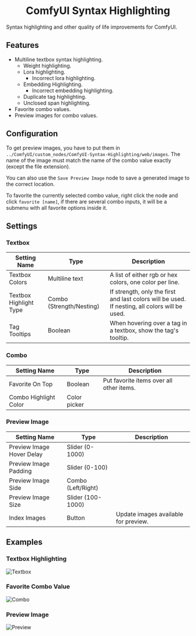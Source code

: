 <h1 align="center">
    ComfyUI Syntax Highlighting
</h1>

Syntax highlighting and other quality of life improvements for ComfyUI.

## Features

-   Multiline textbox syntax highlighting.
    -   Weight highlighting.
    -   Lora highlighting.
        -   Incorrect lora highlighting.
    -   Embedding Highlighting.
        -   Incorrect embedding highlighting.
    -   Duplicate tag highlighting.
    -   Unclosed span highlighting.
-   Favorite combo values.
-   Preview images for combo values.

## Configuration

To get preview images, you have to put them in `../ComfyUI/custom_nodes/ComfyUI-Syntax-Highlighting/web/images`. The name of the image must match the name of the combo value exactly (except the file extension).

You can also use the `Save Preview Image` node to save a generated image to the correct location. 

To favorite the currently selected combo value, right click the node and click `favorite [name]`, if there are several combo inputs, it will be a submenu with all favorite options inside it.

## Settings

### Textbox

| Setting Name           | Type                     | Description                                                                                    |
| ---------------------- | ------------------------ | ---------------------------------------------------------------------------------------------- |
| Textbox Colors         | Multiline text           | A list of either rgb or hex colors, one color per line.                                        |
| Textbox Highlight Type | Combo (Strength/Nesting) | If strength, only the first and last colors will be used. If nesting, all colors will be used. |
| Tag Tooltips           | Boolean                  | When hovering over a tag in a textbox, show the tag's tooltip.                                 |

### Combo

| Setting Name          | Type         | Description                              |
| --------------------- | ------------ | ---------------------------------------- |
| Favorite On Top       | Boolean      | Put favorite items over all other items. |
| Combo Highlight Color | Color picker |                                          |

### Preview Image

| Setting Name              | Type               | Description                          |
| ------------------------- | ------------------ | ------------------------------------ |
| Preview Image Hover Delay | Slider (0-1000)    |                                      |
| Preview Image Padding     | Slider (0-100)     |                                      |
| Preview Image Side        | Combo (Left/Right) |                                      |
| Preview Image Size        | Slider (100-1000)  |                                      |
| Index Images              | Button             | Update images available for preview. |

## Examples

### Textbox Highlighting

![Textbox](https://i.imgur.com/UzYnqew.png)

### Favorite Combo Value

![Combo](https://i.imgur.com/nohMc2U.png)

### Preview Image

![Preview](https://i.imgur.com/DCrpAT8.png)
